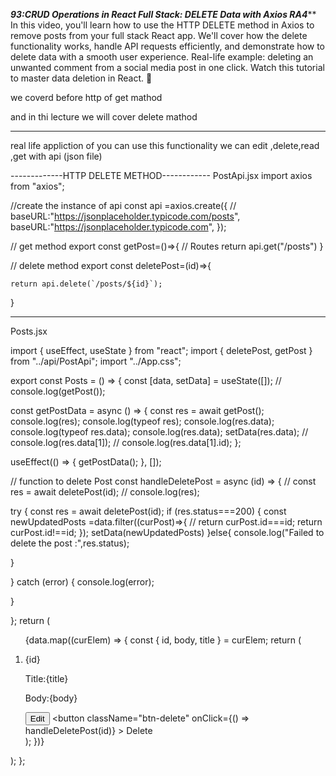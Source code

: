 *****93:CRUD Operations in React Full Stack: DELETE Data with Axios RA4*******
In this video, you'll learn how to use the HTTP DELETE method in Axios to remove posts from your full stack React app. We'll cover how the delete functionality works, handle API requests efficiently, and demonstrate how to delete data with a smooth user experience. Real-life example: deleting an unwanted comment from a social media post in one click. Watch this tutorial to master data deletion in React. 💸


we coverd before http of get mathod

and in thi lecture we will cover delete mathod

----
real life appliction of you can use this functionality 
 we can edit ,delete,read ,get with api (json file)

-------------HTTP DELETE METHOD------------
PostApi.jsx
import axios from  "axios";

//create the instance of api
const api =axios.create({
    // baseURL:"https://jsonplaceholder.typicode.com/posts",
    baseURL:"https://jsonplaceholder.typicode.com",
});

// get method
export const getPost=()=>{
    // Routes 
    return api.get("/posts")
}

// delete method
export const deletePost=(id)=>{
   
    return api.delete(`/posts/${id}`);
}

----------------------------------
Posts.jsx

import { useEffect, useState } from "react";
import { deletePost, getPost } from "../api/PostApi";
import "../App.css";

export const Posts = () => {
  const [data, setData] = useState([]);
  // console.log(getPost());

  const getPostData = async () => {
    const res = await getPost();
    console.log(res);
    console.log(typeof res);
    console.log(res.data);
    console.log(typeof res.data);
    console.log(res.data);
    setData(res.data);
    // console.log(res.data[1]);
    // console.log(res.data[1].id);
  };

  useEffect(() => {
    getPostData();
  }, []);

  //  function to delete Post
  const handleDeletePost = async (id) => {
    // const res = await deletePost(id);
    // console.log(res);


  try {
    const res = await deletePost(id);
if (res.status===200) {
    const newUpdatedPosts =data.filter((curPost)=>{
        // return curPost.id===id;
        return curPost.id!==id;
    });
    setData(newUpdatedPosts)
}else{
  console.log("Failed to delete the post :",res.status);
  
}

  } catch (error) {
    console.log(error);
    
  }



  };
  return (
    <section className="section-post">
      <ol>
        {data.map((curElem) => {
          const { id, body, title } = curElem;
          return (
            <li key={id}>
            <p>{id}</p>
              <p>Title:{title}</p>
              <p> Body:{body}</p>
              <button>Edit</button>
              <button
                className="btn-delete"
                onClick={() => handleDeletePost(id)}
              >
                Delete
              </button>
            </li>
          );
        })}
      </ol>
    </section>
  );
};
